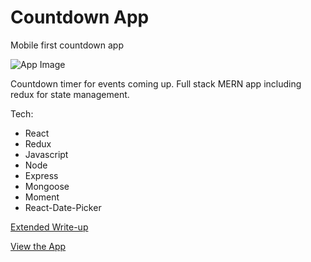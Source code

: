 # Countdown App

Mobile first countdown app

![App Image](https://www.richardmiddleton.me/wp-content/uploads/2018/08/Screen-Shot-2018-08-05-at-17.33.20-1024x559.png)

Countdown timer for events coming up. Full stack MERN app including redux for state management.

Tech: 
- React
- Redux
- Javascript
- Node
- Express
- Mongoose
- Moment
- React-Date-Picker


[Extended Write-up](https://www.richardmiddleton.me/projects/countdown-app/)

[View the App](http://countdown.richardmiddleton.me)
